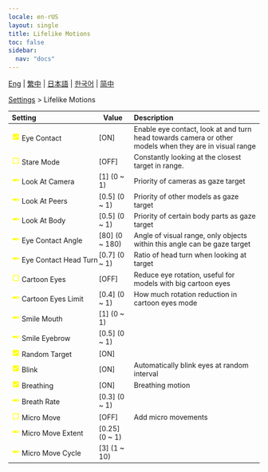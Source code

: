```yaml
---
locale: en-rUS
layout: single
title: Lifelike Motions
toc: false
sidebar:
  nav: "docs"
---
```

[Eng](/dancexr/menu/2025.4/actor/lifelike_motions) | [繁中](/tw/dancexr/menu/2025.4/actor/lifelike_motions) | [日本語](/jp/dancexr/menu/2025.4/actor/lifelike_motions) | [한국어](/kr/dancexr/menu/2025.4/actor/lifelike_motions) | [简中](/zh/dancexr/menu/2025.4/actor/lifelike_motions)

[Settings](../menu#Settings) > Lifelike Motions



| Setting | Value | Description |
| :--- | --- | :--- |
|<nobr>![check_on icon](/images/icon/ic_check_on.png) Eye Contact</nobr>| [ON] | Enable eye contact, look at and turn head towards camera or other models when they are in visual range
|<nobr>![check_off icon](/images/icon/ic_check_off.png) Stare Mode</nobr>| [OFF] | Constantly looking at the closest target in range.
|<nobr>![slider icon](/images/icon/ic_slider.png) Look At Camera</nobr>| [1] (0 ~ 1) | Priority of cameras as gaze target
|<nobr>![slider icon](/images/icon/ic_slider.png) Look At Peers</nobr>| [0.5] (0 ~ 1) | Priority of other models as gaze target
|<nobr>![slider icon](/images/icon/ic_slider.png) Look At Body</nobr>| [0.5] (0 ~ 1) | Priority of certain body parts as gaze target
|<nobr>![slider icon](/images/icon/ic_slider.png) Eye Contact Angle</nobr>| [80] (0 ~ 180) | Angle of visual range, only objects within this angle can be gaze target
|<nobr>![slider icon](/images/icon/ic_slider.png) Eye Contact Head Turn</nobr>| [0.7] (0 ~ 1) | Ratio of head turn when looking at target
|<nobr>![check_off icon](/images/icon/ic_check_off.png) Cartoon Eyes</nobr>| [OFF] | Reduce eye rotation, useful for models with big cartoon eyes
|<nobr>![slider icon](/images/icon/ic_slider.png) Cartoon Eyes Limit</nobr>| [0.4] (0 ~ 1) | How much rotation reduction in cartoon eyes mode
|<nobr>![slider icon](/images/icon/ic_slider.png) Smile Mouth</nobr>| [1] (0 ~ 1) | 
|<nobr>![slider icon](/images/icon/ic_slider.png) Smile Eyebrow</nobr>| [0.5] (0 ~ 1) | 
|<nobr>![check_on icon](/images/icon/ic_check_on.png) Random Target</nobr>| [ON] | 
|<nobr>![check_on icon](/images/icon/ic_check_on.png) Blink</nobr>| [ON] | Automatically blink eyes at random interval
|<nobr>![check_on icon](/images/icon/ic_check_on.png) Breathing</nobr>| [ON] | Breathing motion
|<nobr>![slider icon](/images/icon/ic_slider.png) Breath Rate</nobr>| [0.3] (0 ~ 1) | 
|<nobr>![check_off icon](/images/icon/ic_check_off.png) Micro Move</nobr>| [OFF] | Add micro movements
|<nobr>![slider icon](/images/icon/ic_slider.png) Micro Move Extent</nobr>| [0.25] (0 ~ 1) | 
|<nobr>![slider icon](/images/icon/ic_slider.png) Micro Move Cycle</nobr>| [3] (1 ~ 10) | 
